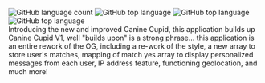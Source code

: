 ![GitHub language count](https://img.shields.io/github/languages/count/lrmccann/Canine-Cupid-V2-Fe?color=lime%20green%20&style=plastic)       ![GitHub top language](https://img.shields.io/github/languages/top/lrmccann/CANINE-CUPID-V2-Fe?color=yellow&style=plastic)       ![GitHub top language](https://img.shields.io/badge/CSS-16.1%25-purple)       ![GitHub top language](https://img.shields.io/badge/HTML-2.5%25-red)
<br />
Introducing the new and improved Canine Cupid, this application builds up Canine Cupid V1, well "builds upon" is a strong phrase... this application is an entire rework of the OG, including a re-work of the style, a new array to store user's matches, mapping of match yes array to display personalized messages from each user, IP address feature, functioning geolocation, and much more!
